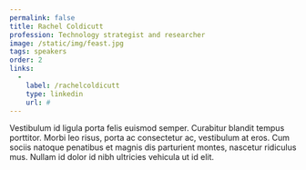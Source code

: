 ```yaml
---
permalink: false
title: Rachel Coldicutt
profession: Technology strategist and researcher
image: /static/img/feast.jpg
tags: speakers
order: 2
links:
  -
    label: /rachelcoldicutt
    type: linkedin
    url: #
---
```


Vestibulum id ligula porta felis euismod semper. Curabitur blandit tempus porttitor. Morbi leo risus, porta ac consectetur ac, vestibulum at eros. Cum sociis natoque penatibus et magnis dis parturient montes, nascetur ridiculus mus. Nullam id dolor id nibh ultricies vehicula ut id elit.
